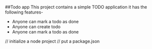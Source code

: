  ##Todo app
This project contains a simple TODO application 
it has the following features-

     
 - Anyone can mark a todo as done
 - Anyone can create todo
 - Anyone can mark a todo as done

 // initialize a node project
 // put a package.json
